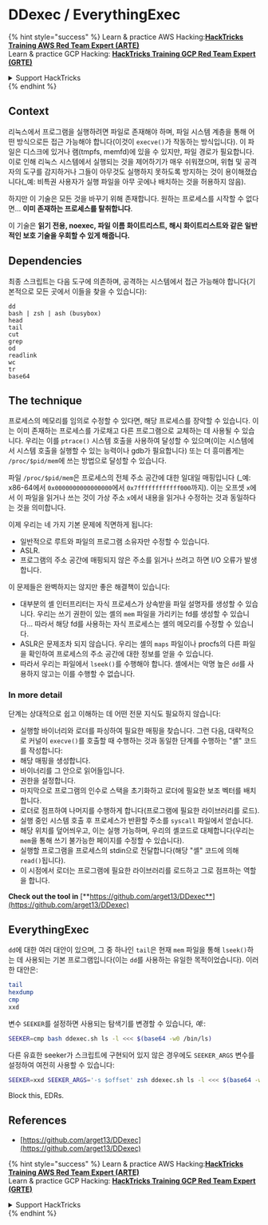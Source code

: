 # DDexec / EverythingExec

{% hint style="success" %}
Learn & practice AWS Hacking:<img src="/.gitbook/assets/arte.png" alt="" data-size="line">[**HackTricks Training AWS Red Team Expert (ARTE)**](https://training.hacktricks.xyz/courses/arte)<img src="/.gitbook/assets/arte.png" alt="" data-size="line">\
Learn & practice GCP Hacking: <img src="/.gitbook/assets/grte.png" alt="" data-size="line">[**HackTricks Training GCP Red Team Expert (GRTE)**<img src="/.gitbook/assets/grte.png" alt="" data-size="line">](https://training.hacktricks.xyz/courses/grte)

<details>

<summary>Support HackTricks</summary>

* Check the [**subscription plans**](https://github.com/sponsors/carlospolop)!
* **Join the** 💬 [**Discord group**](https://discord.gg/hRep4RUj7f) or the [**telegram group**](https://t.me/peass) or **follow** us on **Twitter** 🐦 [**@hacktricks\_live**](https://twitter.com/hacktricks\_live)**.**
* **Share hacking tricks by submitting PRs to the** [**HackTricks**](https://github.com/carlospolop/hacktricks) and [**HackTricks Cloud**](https://github.com/carlospolop/hacktricks-cloud) github repos.

</details>
{% endhint %}

## Context

리눅스에서 프로그램을 실행하려면 파일로 존재해야 하며, 파일 시스템 계층을 통해 어떤 방식으로든 접근 가능해야 합니다(이것이 `execve()`가 작동하는 방식입니다). 이 파일은 디스크에 있거나 램(tmpfs, memfd)에 있을 수 있지만, 파일 경로가 필요합니다. 이로 인해 리눅스 시스템에서 실행되는 것을 제어하기가 매우 쉬워졌으며, 위협 및 공격자의 도구를 감지하거나 그들이 아무것도 실행하지 못하도록 방지하는 것이 용이해졌습니다(_예: 비특권 사용자가 실행 파일을 아무 곳에나 배치하는 것을 허용하지 않음).

하지만 이 기술은 모든 것을 바꾸기 위해 존재합니다. 원하는 프로세스를 시작할 수 없다면... **이미 존재하는 프로세스를 탈취합니다**.

이 기술은 **읽기 전용, noexec, 파일 이름 화이트리스트, 해시 화이트리스트와 같은 일반적인 보호 기술을 우회할 수 있게 해줍니다.**

## Dependencies

최종 스크립트는 다음 도구에 의존하며, 공격하는 시스템에서 접근 가능해야 합니다(기본적으로 모든 곳에서 이들을 찾을 수 있습니다):
```
dd
bash | zsh | ash (busybox)
head
tail
cut
grep
od
readlink
wc
tr
base64
```
## The technique

프로세스의 메모리를 임의로 수정할 수 있다면, 해당 프로세스를 장악할 수 있습니다. 이는 이미 존재하는 프로세스를 가로채고 다른 프로그램으로 교체하는 데 사용될 수 있습니다. 우리는 이를 `ptrace()` 시스템 호출을 사용하여 달성할 수 있으며(이는 시스템에서 시스템 호출을 실행할 수 있는 능력이나 gdb가 필요합니다) 또는 더 흥미롭게는 `/proc/$pid/mem`에 쓰는 방법으로 달성할 수 있습니다.

파일 `/proc/$pid/mem`은 프로세스의 전체 주소 공간에 대한 일대일 매핑입니다 (_예: x86-64에서 `0x0000000000000000`에서 `0x7ffffffffffff000`까지). 이는 오프셋 `x`에서 이 파일을 읽거나 쓰는 것이 가상 주소 `x`에서 내용을 읽거나 수정하는 것과 동일하다는 것을 의미합니다.

이제 우리는 네 가지 기본 문제에 직면하게 됩니다:

* 일반적으로 루트와 파일의 프로그램 소유자만 수정할 수 있습니다.
* ASLR.
* 프로그램의 주소 공간에 매핑되지 않은 주소를 읽거나 쓰려고 하면 I/O 오류가 발생합니다.

이 문제들은 완벽하지는 않지만 좋은 해결책이 있습니다:

* 대부분의 셸 인터프리터는 자식 프로세스가 상속받을 파일 설명자를 생성할 수 있습니다. 우리는 쓰기 권한이 있는 셸의 `mem` 파일을 가리키는 fd를 생성할 수 있습니다... 따라서 해당 fd를 사용하는 자식 프로세스는 셸의 메모리를 수정할 수 있습니다.
* ASLR은 문제조차 되지 않습니다. 우리는 셸의 `maps` 파일이나 procfs의 다른 파일을 확인하여 프로세스의 주소 공간에 대한 정보를 얻을 수 있습니다.
* 따라서 우리는 파일에서 `lseek()`를 수행해야 합니다. 셸에서는 악명 높은 `dd`를 사용하지 않고는 이를 수행할 수 없습니다.

### In more detail

단계는 상대적으로 쉽고 이해하는 데 어떤 전문 지식도 필요하지 않습니다:

* 실행할 바이너리와 로더를 파싱하여 필요한 매핑을 찾습니다. 그런 다음, 대략적으로 커널이 `execve()`를 호출할 때 수행하는 것과 동일한 단계를 수행하는 "셸" 코드를 작성합니다:
* 해당 매핑을 생성합니다.
* 바이너리를 그 안으로 읽어들입니다.
* 권한을 설정합니다.
* 마지막으로 프로그램의 인수로 스택을 초기화하고 로더에 필요한 보조 벡터를 배치합니다.
* 로더로 점프하여 나머지를 수행하게 합니다(프로그램에 필요한 라이브러리를 로드).
* 실행 중인 시스템 호출 후 프로세스가 반환할 주소를 `syscall` 파일에서 얻습니다.
* 해당 위치를 덮어씌우고, 이는 실행 가능하며, 우리의 셸코드로 대체합니다(우리는 `mem`을 통해 쓰기 불가능한 페이지를 수정할 수 있습니다).
* 실행할 프로그램을 프로세스의 stdin으로 전달합니다(해당 "셸" 코드에 의해 `read()`됩니다).
* 이 시점에서 로더는 프로그램에 필요한 라이브러리를 로드하고 그로 점프하는 역할을 합니다.

**Check out the tool in** [**https://github.com/arget13/DDexec**](https://github.com/arget13/DDexec)

## EverythingExec

`dd`에 대한 여러 대안이 있으며, 그 중 하나인 `tail`은 현재 `mem` 파일을 통해 `lseek()`하는 데 사용되는 기본 프로그램입니다(이는 `dd`를 사용하는 유일한 목적이었습니다). 이러한 대안은:
```bash
tail
hexdump
cmp
xxd
```
변수 `SEEKER`를 설정하면 사용되는 탐색기를 변경할 수 있습니다, _예:_:
```bash
SEEKER=cmp bash ddexec.sh ls -l <<< $(base64 -w0 /bin/ls)
```
다른 유효한 seeker가 스크립트에 구현되어 있지 않은 경우에도 `SEEKER_ARGS` 변수를 설정하여 여전히 사용할 수 있습니다:
```bash
SEEKER=xxd SEEKER_ARGS='-s $offset' zsh ddexec.sh ls -l <<< $(base64 -w0 /bin/ls)
```
Block this, EDRs.

## References
* [https://github.com/arget13/DDexec](https://github.com/arget13/DDexec)

{% hint style="success" %}
Learn & practice AWS Hacking:<img src="/.gitbook/assets/arte.png" alt="" data-size="line">[**HackTricks Training AWS Red Team Expert (ARTE)**](https://training.hacktricks.xyz/courses/arte)<img src="/.gitbook/assets/arte.png" alt="" data-size="line">\
Learn & practice GCP Hacking: <img src="/.gitbook/assets/grte.png" alt="" data-size="line">[**HackTricks Training GCP Red Team Expert (GRTE)**<img src="/.gitbook/assets/grte.png" alt="" data-size="line">](https://training.hacktricks.xyz/courses/grte)

<details>

<summary>Support HackTricks</summary>

* Check the [**subscription plans**](https://github.com/sponsors/carlospolop)!
* **Join the** 💬 [**Discord group**](https://discord.gg/hRep4RUj7f) or the [**telegram group**](https://t.me/peass) or **follow** us on **Twitter** 🐦 [**@hacktricks\_live**](https://twitter.com/hacktricks\_live)**.**
* **Share hacking tricks by submitting PRs to the** [**HackTricks**](https://github.com/carlospolop/hacktricks) and [**HackTricks Cloud**](https://github.com/carlospolop/hacktricks-cloud) github repos.

</details>
{% endhint %}
